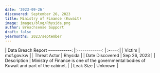 ```yaml
---
date: '2023-09-26'
discovered: September 26, 2023
title: Ministry of Finance (Kuwait)
image: images/blog/Rhysida.png
author: Breachsense Support
draft: false
yearmonths: 2023/september
---
```



| Data Breach Report
------------:     |:-------------:    | :-----:|
| Victim      | mof.gov.kw      | 
| Threat Actor      | Rhysida      | 
| Date Discovered      | Sep 26, 2023      | 
| Description      | Ministry of Finance is one of the governmental bodies of Kuwait and part of the cabinet.      | 
| Leak Size      | Unknown      | 

